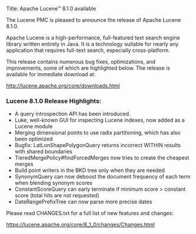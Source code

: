 Title: Apache Lucene™ 8.1.0 available

The Lucene PMC is pleased to announce the release of Apache Lucene 8.1.0.

Apache Lucene is a high-performance, full-featured text search engine library written entirely in Java. It is a technology suitable for nearly any application that requires full-text search, especially cross-platform.

This release contains numerous bug fixes, optimizations, and improvements, some of which are highlighted below. The release is available for immediate download at:

  <http://lucene.apache.org/core/downloads.html>

### Lucene 8.1.0 Release Highlights:

  * A query introspection API has been introduced.
  * Luke, well-known GUI for inspecting Lucene indexes, now added as a Lucene module
  * Merging dimensional points to use radix partitioning, which has also been optimized
  * Bugfix: LatLonShapePolygonQuery returns incorrect WITHIN results with shared boundaries
  * TieredMergePolicy#findForcedMerges now tries to create the cheapest merges
  * Build point writers in the BKD tree only when they are needed
  * SynonymQuery can now deboost the document frequency of each term when blending synonym scores
  * ConstantScoreQuery can early terminate if minimum score > constant score (total hits are not requested)
  * DateRangePrefixTree can now parse more precise dates

Please read CHANGES.txt for a full list of new features and changes:

  <https://lucene.apache.org/core/8_1_0/changes/Changes.html>

